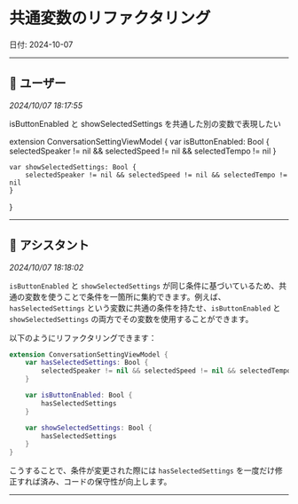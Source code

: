# 共通変数のリファクタリング

日付: 2024-10-07

---

## 👤 ユーザー
*2024/10/07 18:17:55*

isButtonEnabled と showSelectedSettings を共通した別の変数で表現したい

extension ConversationSettingViewModel {
    var isButtonEnabled: Bool {
        selectedSpeaker != nil && selectedSpeed != nil && selectedTempo != nil
    }

    var showSelectedSettings: Bool {
        selectedSpeaker != nil && selectedSpeed != nil && selectedTempo != nil
    }
}

---

## 🤖 アシスタント
*2024/10/07 18:18:02*

`isButtonEnabled` と `showSelectedSettings` が同じ条件に基づいているため、共通の変数を使うことで条件を一箇所に集約できます。例えば、`hasSelectedSettings` という変数に共通の条件を持たせ、`isButtonEnabled` と `showSelectedSettings` の両方でその変数を使用することができます。

以下のようにリファクタリングできます：

```swift
extension ConversationSettingViewModel {
    var hasSelectedSettings: Bool {
        selectedSpeaker != nil && selectedSpeed != nil && selectedTempo != nil
    }

    var isButtonEnabled: Bool {
        hasSelectedSettings
    }

    var showSelectedSettings: Bool {
        hasSelectedSettings
    }
}
```

こうすることで、条件が変更された際には `hasSelectedSettings` を一度だけ修正すれば済み、コードの保守性が向上します。

---
